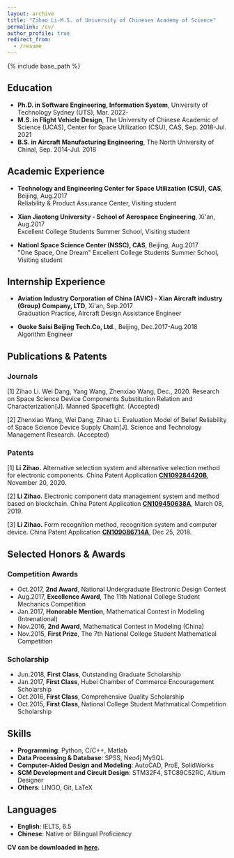 ```yaml
---
layout: archive
title: "Zihao Li-M.S. of University of Chineses Academy of Science"
permalink: /cv/
author_profile: true
redirect_from:
  - /resume
---
```


{% include base_path %}


## Education

* **Ph.D. in Software Engineering, Information System**, University of Technology Sydney (UTS), Mar. 2022-  
* **M.S. in Flight Vehicle Design**, The University of Chinese Academic of Science (UCAS), Center for Space Utilization (CSU), CAS, Sep. 2018-Jul. 2021
* **B.S. in Aircraft Manufacturing Engineering**, The North University of Chinal, Sep. 2014-Jul. 2018

## Academic Experience

* **Technology and Engineering Center for Space Utilization (CSU), CAS**, Beijing, Aug.2017<br />
Reliability & Product Assurance Center, Visiting student

* **Xian Jiaotong University - School of Aerospace Engineering**, Xi'an, Aug.2017<br />
Excellent College Students Summer School, Visiting student

* **Nationl Space Science Center (NSSC), CAS**, Beijing, Aug.2017<br />
"One Space, One Dream" Excellent College Students Summer School, Visiting student
 
## Internship Experience

* **Aviation Industry Corporation of China (AVIC) - Xian Aircraft industry (Group) Company, LTD**, Xi'an, Sep.2017<br />
Graduation Practice, Aircraft Design Assistance Engineer
  
* **Guoke Saisi Beijing Tech.Co, Ltd.**, Beijing, Dec.2017-Aug.2018<br />
Algorithm Engineer
 
## Publications & Patents

### Journals

[1] Zihao Li. Wei Dang, Yang Wang, Zhenxiao Wang, Dec., 2020. Research on Space Science Device Components Substitution Relation and Characterization[J]. Manned Spaceflight. (Accepted)

[2] Zhenxiao Wang, Wei Dang, Zihao Li. Evaluation Model of Belief Reliability of Space Science Device Supply Chain[J]. Science and Technology Management Research. (Accepted)

### Patents

[1] **Li Zihao.**  Alternative selection system and alternative selection method for electronic components. China Patent Application [**CN109284420B**](https://kns.cnki.net/kcms/detail/detail.aspx?dbcode=SCPD&dbname=SCPD2020&filename=CN109284420B&v=gFmqaNDDQyBDKkih47eEjJ21RMmcwVcaDc0AEOXaAiTxdM7wz%25mmd2Fkw4oU9WDlwC9nT), November 20, 2020.

[2] **Li Zihao.**  Electronic component data management system and method based on blockchain. China Patent Application [**CN109450638A**](https://kns.cnki.net/kcms/detail/detail.aspx?dbcode=SCPD&dbname=SCPD2019&filename=CN109450638A&v=o7sbwUKTu00pk%25mmd2B8K%25mmd2BbH1SxQ2TzAVmMLVllX9n8WU7VT291nHhe5aNB06nXZyWi45), March 08, 2019.

[3] **Li Zihao.**  Form recognition method, recognition system and computer device. China Patent Application [**CN109086714A**](https://kns.cnki.net/kcms/detail/detail.aspx?dbcode=SCPD&dbname=SCPD2019&filename=CN109086714A&v=yYUINZ5N5dLRzx2JM0EfzQ%25mmd2FpRwvgP%25mmd2FYvLQyICRum9Y%25mmd2BM7rixNEODno0JmpUFM2QH), Dec 25, 2018.

<!--
## Projects and Compotetition Experience

* [**Sentiment Analysis**](https://github.com/PrideLee/sentiment-analysis), Project of Deep Learning, Jun.2019
  * Constructing Transformer, text-CNN, and BiGRU+Attention models to analyze the sentiment of movie reviews.
  
* [**Repair strategy and Invulnerability Research of Complex Networks**](https://github.com/PrideLee/The-Repair-strategy-and-Invulenrability-Research-of-Complex-Networks), MCM Competition, May.2019
  * Providing alternative nodes geographical location information and connection methods when networks are damaged seriously.
  
* [**Object Detection and Classification**](https://github.com/PrideLee/Object-Detection-and-Classfication), Project of PRML, Nov.2018
  * Constructing YOLO-v3 and FPN networks to realize object detection and recognition.
  
* [**Neural Machine Translation (Attention & Transformer)**](https://github.com/PrideLee/Attention-Transformer), Project of NLP, Nov.2018
  * Using the Attention and the Transformer model to realize en2ch machine translation.
  
* [**Personalized Matching Model of Packages for Telecom Users**](https://github.com/PrideLee/CCFDF-Personalized-Matching-Model-of-Packages-for-Telecom-Users), CCF-BDCI Competition, Oct.2018
  * Recommending personalized telecommunication packages based on XGBoost and wide \& Deep network.
  
* [**Image Recognition Application for Ultrasonic Images of Plastic Packaging IC**](https://github.com/PrideLee/Image-Recognition-Application-for-Ultrasonic-Images-of-Plastic-Packaging-IC), Undergraduate thesis, Aug.2018
  * Applying image processing and machine learning models to segment and recognize the failure image of plastic components.
  
* [**Plate-and-Ball Control System**](https://github.com/PrideLee/Plate-and-Ball-control-system), Electronic Design Contest, Aug.2017
  * Using PID algorithm to get duty cycles of PWM, and control the tilt of plate to plan motion tracks of a ball.
  
* [**Wind-Pendulum**](https://github.com/PrideLee/Wind-Pendulum), Electronic Design Contest, Jul.2017
  * Designing a wind-pendulum, through controlling four blades’ rotate speed to realize specific motion of wind-pendulum.
  
* [**"Internent+" Based Subsidy Scheme  Optimization of Ridesharing**](https://github.com/PrideLee/The-subsidy-scheme-of-DiDi), MCM Competition, Sep.2016
  * Optimizing subsidy and dispatch schemes of taxies, based on psychological model and fuzzy mathematics.

**If you want to know more about these projects, please browse my <a href="https://github.com/PrideLee"><u>github</u></a>.**
-->

## Selected Honors & Awards

### Competition Awards

* Oct.2017, **2nd Award**, National Undergraduate Electronic Design Contest
* Aug.2017, **Excellence Award**, The 11th National College Student Mechanics Competition
* Jan.2017, **Honorable Mention**, Mathematical Contest in Modeling (Intrenational)
* Nov.2016, **2nd Award**, Mathematical Contest in Modeling (China)
* Nov.2015, **First Prize**, The 7th National College Student Mathematical Competition

### Scholarship

* Jun.2018, **First Class**, Outstanding Graduate Scholarship
* Jan.2017, **First Class**, Hubei Chamber of Commerce Encouragement Scholarship
* Oct.2016, **First Class**, Comprehensive Quality Scholarship
* Oct.2015, **First Class**, National College Student Mathmatical Competition Scholarship

## Skills

* **Programming**: Python, C/C++, Matlab
* **Data Processing & Database**: SPSS, Neo4j  MySQL
* **Computer-Aided Design and Modeling**: AutoCAD, ProE, SolidWorks
* **SCM Development and Circuit Design**: STM32F4, STC89C52RC, Altium Designer
* **Others**: LINGO, Git, LaTeX

## Languages

* **English**: IELTS, 6.5
* **Chinese**: Native or Bilingual Proficiency

<!--
Publications
======
  <ul>{% for post in site.publications reversed %}
    {% include archive-single-cv.html %}
  {% endfor %}</ul>
-->

<!-- Talks
======
  <ul>{% for post in site.talks %}
    {% include archive-single-talk-cv.html %}
  {% endfor %}</ul>
-->

**CV can be downloaded in <a href="https://Zihao.Li.github.io/files/cv/resume_cv.pdf"><u>here</u></a>.**

